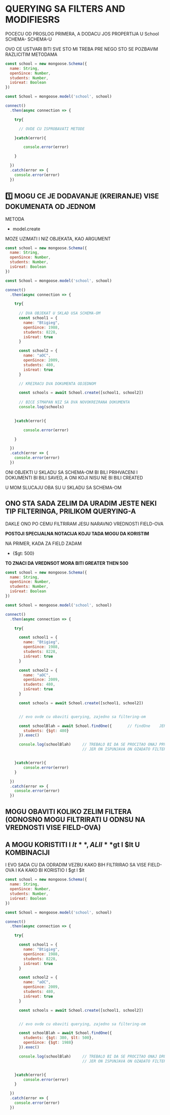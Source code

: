 # QUERYING SA FILTERS AND MODIFIESRS

POCECU OD PROSLOG PRIMERA, A DODACU JOS PROPERTIJA U School SCHEMA- SCHEMA-U

OVO CE USTVARI BITI SVE STO MI TREBA PRE NEGO STO SE POZBAVIM RAZLICITIM METODAMA

```javascript
const school = new mongoose.Schema({
  name: String,
  openSince: Number,
  students: Number,
  isGreat: Boolean
})

const School = mongoose.model('school', school)

connect()
  .then(async connection => {

    try{

      // OVDE CU ISPROBAVATI METODE

    }catch(error){

        console.error(error)

    }

  })
  .catch(error => {
    console.error(error)
  })
```

## :one: MOGU CE JE DODAVANJE (KREIRANJE) VISE DOKUMENATA OD JEDNOM

METODA

- model.create

MOZE UZIMATI I NIZ OBJEKATA, KAO ARGUMENT

```javascript
const school = new mongoose.Schema({
  name: String,
  openSince: Number,
  students: Number,
  isGreat: Boolean
})

const School = mongoose.model('school', school)

connect()
  .then(async connection => {

    try{
      
      // DVA OBJEKAT U SKLAD USA SCHEMA-OM
      const school1 = {
        name: "Btigieg",
        openSince: 1988,
        students: 8228,
        isGreat: true
      }

      const school2 = {
        name: "aOC",
        openSince: 2009,
        students: 480,
        isGreat: true
      }

      // KREIRACU DVA DOKUMENTA ODJEDNOM

      const schools = await School.create([school1, school2])
      
      // BICE STMAPAN NIZ SA DVA NOVOKREIRANA DOKUMENTA
      console.log(schools)

    
    }catch(error){

        console.error(error)

    }

  })
  .catch(error => {
    console.error(error)
  })

```

ONI OBJEKTI U SKLADU SA SCHEMA-OM BI BILI PRIHVACENI I DOKUMENTI BI BILI SAVED, A ONI KOJI NISU NE BI BILI CREATED 

U MOM SLUCAJU OBA SU U SKLADU SA SCHEMA-OM

## ONO STA SADA ZELIM DA URADIM JESTE NEKI TIP FILTERINGA, PRILIKOM QUERYING-A

DAKLE ONO PO CEMU FILTRIRAM JESU NARAVNO VREDNOSTI FIELD-OVA

**POSTOJI SPECIJALNA NOTACIJA KOJU TADA MOGU DA KORISTIM**

NA PRIMER, KADA ZA FIELD ZADAM

- {$gt: 500}

**TO ZNACI DA VREDNSOT MORA BITI GREATER THEN 500**

```javascript
const school = new mongoose.Schema({
  name: String,
  openSince: Number,
  students: Number,
  isGreat: Boolean
})

const School = mongoose.model('school', school)

connect()
  .then(async connection => {

    try{

      const school1 = {
        name: "Btigieg",
        openSince: 1988,
        students: 8228,
        isGreat: true
      }

      const school2 = {
        name: "aOC",
        openSince: 2009,
        students: 480,
        isGreat: true
      }

      const schools = await School.create([school1, school2])


      // evo ovde cu obaviti querying, zajedno sa filtering-om

      const schoolBlah = await School.findOne({       // findOne    JER QUERY-UJEM ZA JEDNIM DOKUMENTOM
        students: {$gt: 480}
      }).exec()

      console.log(schoolBlah)     // TREBALO BI DA SE PROCITAO ONAJ PRVI DOKUMENT
                                  // JER ON ISPUNJAVA ON OZADATO FILTERING-OM


    }catch(error){
        console.error(error)
    }

  })
  .catch(error => {
    console.error(error)
  })
```

## MOGU OBAVITI KOLIKO ZELIM FILTERA (ODNOSNO MOGU FILTRIRATI U ODNSU NA VREDNOSTI VISE FIELD-OVA)

## A MOGU KORISTITI I **$lt**, ALI I **$gt** I **$lt** U KOMBINACIJI

I EVO SADA CU DA ODRADIM VEZBU KAKO BIH FILTRIRAO SA VISE FIELD-OVA I KA KAKO BI KORISTIO I $gt I $lt

```javascript
const school = new mongoose.Schema({
  name: String,
  openSince: Number,
  students: Number,
  isGreat: Boolean
})

const School = mongoose.model('school', school)

connect()
  .then(async connection => {

    try{

      const school1 = {
        name: "Btigieg",
        openSince: 1988,
        students: 8228,
        isGreat: true
      }

      const school2 = {
        name: "aOC",
        openSince: 2009,
        students: 480,
        isGreat: true
      }

      const schools = await School.create([school1, school2])


      // evo ovde cu obaviti querying, zajedno sa filtering-om

      const schoolBlah = await School.findOne({
        students: {$gt: 380, $lt: 500},
        openSince: {$gt: 1988}
      }).exec()

      console.log(schoolBlah)     // TREBALO BI DA SE PROCITAO ONAJ DRUGI DOKUMENT
                                  // JER ON ISPUNJAVA ON OZADATO FILTERING


    }catch(error){
        console.error(error)
    }

  })
  .catch(error => {
    console.error(error)
  })
```

